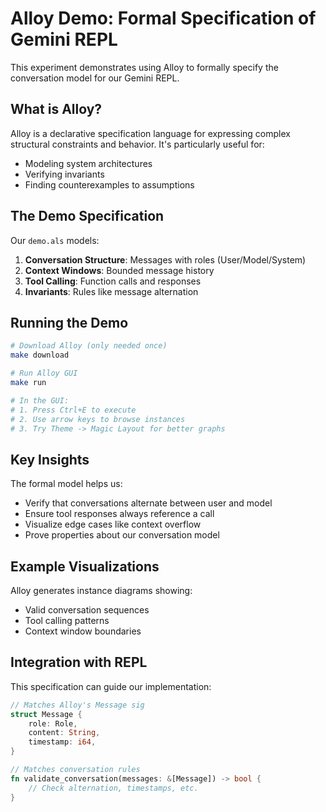 # Alloy Demo: Formal Specification of Gemini REPL

This experiment demonstrates using Alloy to formally specify the conversation model for our Gemini REPL.

## What is Alloy?

Alloy is a declarative specification language for expressing complex structural constraints and behavior. It's particularly useful for:
- Modeling system architectures
- Verifying invariants
- Finding counterexamples to assumptions

## The Demo Specification

Our `demo.als` models:
1. **Conversation Structure**: Messages with roles (User/Model/System)
2. **Context Windows**: Bounded message history
3. **Tool Calling**: Function calls and responses
4. **Invariants**: Rules like message alternation

## Running the Demo

```bash
# Download Alloy (only needed once)
make download

# Run Alloy GUI
make run

# In the GUI:
# 1. Press Ctrl+E to execute
# 2. Use arrow keys to browse instances
# 3. Try Theme -> Magic Layout for better graphs
```

## Key Insights

The formal model helps us:
- Verify that conversations alternate between user and model
- Ensure tool responses always reference a call
- Visualize edge cases like context overflow
- Prove properties about our conversation model

## Example Visualizations

Alloy generates instance diagrams showing:
- Valid conversation sequences
- Tool calling patterns  
- Context window boundaries

## Integration with REPL

This specification can guide our implementation:
```rust
// Matches Alloy's Message sig
struct Message {
    role: Role,
    content: String,
    timestamp: i64,
}

// Matches conversation rules
fn validate_conversation(messages: &[Message]) -> bool {
    // Check alternation, timestamps, etc.
}
```